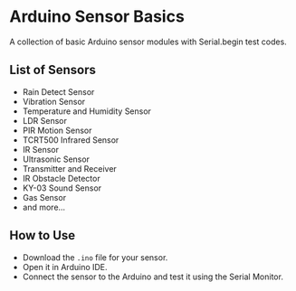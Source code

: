 # Arduino Sensor Basics  
A collection of basic Arduino sensor modules with Serial.begin test codes.  

## List of Sensors  
- Rain Detect Sensor
- Vibration Sensor 
- Temperature and Humidity Sensor 
- LDR Sensor
- PIR Motion Sensor
- TCRT500 Infrared Sensor
- IR Sensor
- Ultrasonic Sensor
- Transmitter and Receiver
- IR Obstacle Detector
- KY-03 Sound Sensor
- Gas Sensor  
- and more...  

## How to Use  
- Download the `.ino` file for your sensor.  
- Open it in Arduino IDE.  
- Connect the sensor to the Arduino and test it using the Serial Monitor.  
